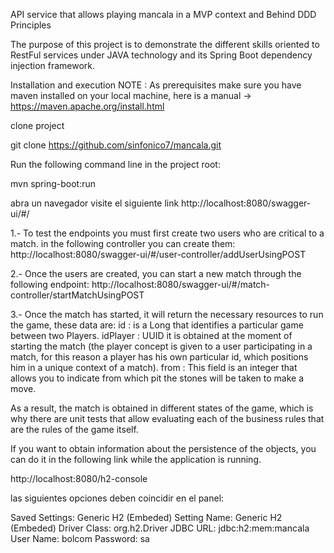 API service that allows playing mancala in a MVP context and Behind DDD Principles

The purpose of this project is to demonstrate the different skills oriented to RestFul services under JAVA technology and its Spring Boot dependency injection framework.

Installation and execution
NOTE : As prerequisites make sure you have maven installed on your local machine, here is a manual -> https://maven.apache.org/install.html

clone project

git clone https://github.com/sinfonico7/mancala.git

Run the following command line in the project root:

mvn spring-boot:run

abra un navegador visite el siguiente link http://localhost:8080/swagger-ui/#/

1.- To test the endpoints you must first create two users who are critical to a match.
in the following controller you can create them: http://localhost:8080/swagger-ui/#/user-controller/addUserUsingPOST

2.- Once the users are created, you can start a new match through the following endpoint: http://localhost:8080/swagger-ui/#/match-controller/startMatchUsingPOST
    
3.- Once the match has started, it will return the necessary resources to run the game, these data are:
    id : is a Long that identifies a particular game between two Players.
    idPlayer : UUID it is obtained at the moment of starting the match (the player concept is given to a user participating in a match, for this reason a player has his own particular id, which positions him in a unique context of a match).
    from : This field is an integer that allows you to indicate from which pit the stones will be taken to make a move.

As a result, the match is obtained in different states of the game, which is why there are unit tests that allow evaluating each of the business rules that are the rules of the game itself.

If you want to obtain information about the persistence of the objects, you can do it in the following link while the application is running.

http://localhost:8080/h2-console

las siguientes opciones deben coincidir en el panel:

Saved Settings:	Generic H2 (Embeded)
Setting Name: Generic H2 (Embeded)
Driver Class: org.h2.Driver
JDBC URL: jdbc:h2:mem:mancala
User Name: bolcom
Password: sa
